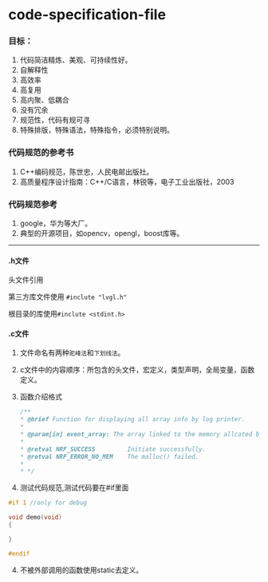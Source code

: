 # code-specification-file

### 目标：

1. 代码简洁精炼、美观、可持续性好。
2. 自解释性
3. 高效率
4. 高复用
5. 高内聚、低耦合
6. 没有冗余
7. 规范性，代码有规可寻
8. 特殊排版，特殊语法，特殊指令，必须特别说明。

### 代码规范的参考书

1. C++编码规范，陈世忠，人民电邮出版社。
2. 高质量程序设计指南：C++/C语言，林锐等，电子工业出版社，2003

### 代码规范参考

1. google，华为等大厂。
2. 典型的开源项目，如opencv，opengl，boost库等。





---

#### .h文件

头文件引用

第三方库文件使用 `#inclute "lvgl.h"`

根目录的库使用`#inclute <stdint.h>`





#### .c文件

1. 文件命名有两种`驼峰法`和`下划线法`。
2. c文件中的内容顺序：所包含的头文件，宏定义，类型声明，全局变量，函数定义。
3. 函数介绍格式

   ```c
   /**
   * @brief Function for displaying all array info by log printer.
   * 
   * @param[in] event_array: The array linked to the memory allcated by malloc() .
   *
   * @retval NRF_SUCCESS         Initiate successfully.
   * @retval NRF_ERROR_NO_MEM    The malloc() failed.
   *
   * */
   ```

   

3. 测试代码规范,测试代码要在#if里面

```c
#if 1 //only for debug

void demo(void)
{

}

#endif
```

4. 不被外部调用的函数使用static去定义。
